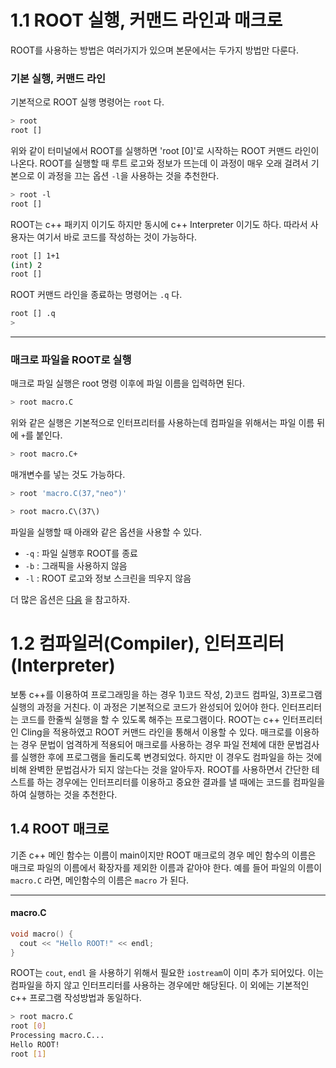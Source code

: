 # 1.1 ROOT 실행, 커맨드 라인과 매크로
ROOT를 사용하는 방법은 여러가지가 있으며 본문에서는 두가지 방법만 다룬다.

### 기본 실행, 커맨드 라인
기본적으로 ROOT 실행 명령어는 `root` 다.
``` bash
> root
root []
```
위와 같이 터미널에서 ROOT를 실행하면 'root [0]'로 시작하는 ROOT 커맨드 라인이 나온다.  ROOT를 실행할 때 루트 로고와 정보가 뜨는데 이 과정이 매우 오래 걸려서 기본으로 이 과정을 끄는 옵션 `-l`을 사용하는 것을 추천한다.
``` bash
> root -l
root []
```
ROOT는 c++ 패키지 이기도 하지만 동시에 c++ Interpreter 이기도 하다.  따라서 사용자는 여기서 바로 코드를 작성하는 것이 가능하다.  
``` bash
root [] 1+1
(int) 2
root []
```
ROOT 커맨드 라인을 종료하는 명령어는 `.q` 다.  
``` bash
root [] .q
>
```

--- 

### 매크로 파일을 ROOT로 실행
매크로 파일 실행은 root 명령 이후에 파일 이름을 입력하면 된다.
```bash
> root macro.C
```
위와 같은 실행은 기본적으로 인터프리터를 사용하는데 컴파일을 위해서는 파일 이름 뒤에 `+`를 붙인다.
```bash
> root macro.C+
```
매개변수를 넣는 것도 가능하다.
```bash
> root 'macro.C(37,"neo")'
```
```bash
> root macro.C\(37\)
```
파일을 실행할 때 아래와 같은 옵션을 사용할 수 있다.  
- `-q` : 파일 실행후 ROOT를 종료
- `-b` : 그래픽을 사용하지 않음
- `-l` : ROOT 로고와 정보 스크린을 띄우지 않음

더 많은 옵션은
[다음](https://root.cern.ch/root/htmldoc/guides/users-guide/GettingStarted.html#start-and-quit-a-root-session)
을 참고하자.

# 1.2 컴파일러(Compiler), 인터프리터(Interpreter)
보통 c++를 이용하여 프로그래밍을 하는 경우 1)코드 작성, 2)코드 컴파일, 3)프로그램 실행의 과정을 거친다.  이 과정은 기본적으로 코드가 완성되어 있어야 한다.  인터프리터는 코드를 한줄씩 실행을 할 수 있도록 해주는 프로그램이다.  ROOT는 c++ 인터프리터인 Cling을 적용하였고 ROOT 커맨드 라인을 통해서 이용할 수 있다.  매크로를 이용하는 경우 문법이 엄격하게 적용되어 매크로를 사용하는 경우 파일 전체에 대한 문법검사를 실행한 후에 프로그램을 돌리도록 변경되었다.  하지만 이 경우도 컴파일을 하는 것에 비해 완벽한 문법검사가 되지 않는다는 것을 알아두자.  ROOT를 사용하면서 간단한 테스트를 하는 경우에는 인터프리터를 이용하고 중요한 결과를 낼 때에는 코드를 컴파일을 하여 실행하는 것을 추천한다.

## 1.4 ROOT 매크로
기존 c++ 메인 함수는 이름이 main이지만 ROOT 매크로의 경우 메인 함수의 이름은 매크로 파일의 이름에서 확장자를 제외한 이름과 같아야 한다.  예를 들어 파일의 이름이 `macro.C` 라면, 메인함수의 이름은 `macro` 가 된다.

--- 

#### macro.C
``` c++
void macro() {
  cout << "Hello ROOT!" << endl;
}
```
ROOT는 `cout`, `endl` 을 사용하기 위해서 필요한 `iostream`이 이미 추가 되어있다.  이는 컴파일을 하지 않고 인터프리터를 사용하는 경우에만 해당된다.  이 외에는 기본적인 c++ 프로그램 작성방법과 동일하다.
```bash
> root macro.C
root [0]
Processing macro.C...
Hello ROOT!
root [1]  
```
